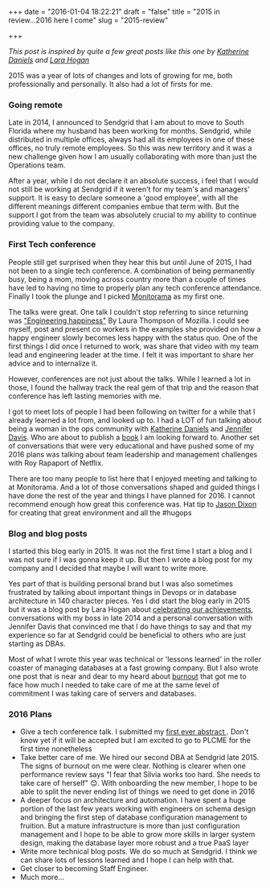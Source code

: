 +++
date = "2016-01-04 18:22:21"
draft = "false"
title = "2015 in review...2016 here I come"
slug = "2015-review"

+++


_This post is inspired by quite a few great posts like this one by [Katherine Daniels](http://beero.ps/2016/01/01/on-to-2016/) and [Lara Hogan](http://larahogan.me/blog/2014-2015/)_

2015 was a year of lots of changes and lots of growing for me, both professionally and personally. It also had a lot of firsts for me.


### Going remote

Late in 2014, I announced to Sendgrid that I am about to move to South Florida where my husband has been working for months. Sendgrid, while distributed in multiple offices, always had all its employees in one of these offices, no truly remote employees. So this was new territory and it was a new challenge given how I am usually collaborating with more than just the Operations team.

After a year, while I do not declare it an absolute success, i feel that I would not still be working at Sendgrid if it weren't for my team's and managers' support. It is easy to declare someone a 'good employee', with all the different meanings different companies embue that term with. But the support I got from the team was absolutely crucial to my ability to continue providing value to the company.


### First Tech conference

People still get surprised when they hear this but until June of 2015, I had not been to a single tech conference. A combination of being permanently busy, being a mom, moving across country more than a couple of times
have led to having no time to properly plan any tech conference attendance. Finally I took the plunge and I picked [Monitorama](http://monitorama.com/) as my first one.

The talks were great. One talk I couldn't stop referring to since returning was ["Engineering happiness"](https://vimeo.com/131484322) By Laura Thompson of Mozilla. I could see myself, post and present co workers in the examples she provided on how a happy engineer slowly becomes less happy with the status quo. One of the first things I did once I returned to work, was share that video with my team lead and engineering leader at the time. I felt it was important to share her advice and to internalize it.


However, conferences are not just about the talks. While I learned a lot in those, I found the hallway track the real gem of that trip and the reason that conference has left lasting memories with me.

I got to meet lots of people I had been following on twitter for a while that I already learned a lot from, and looked up to. I had a LOT of fun talking about being a woman in the ops community with [Katherine Daniels](https://twitter.com/beerops) and [Jennifer Davis](https://twitter.com/sigje). Who are about to publish a [book](http://shop.oreilly.com/product/0636920039846.do) I am looking forward to. Another set of conversations that were very educational and have pushed some of my 2016 plans was talking about team leadership and management challenges with Roy Rapaport of Netflix.


There are too many people to list here that I enjoyed meeting and talking to at Monitorama. And a lot of those conversations shaped and guided things I have done the rest of the year and things I have planned for 2016. 
I cannot recommend enough how great this conference was. Hat tip to [Jason Dixon](https://twitter.com/obfuscurity) for creating that great environment and all the #hugops

### Blog and blog posts

I started this blog early in 2015. It was not the first time I start a blog and I was not sure if I was gonna keep it up. But then I wrote a blog post for my company and I decided that maybe I will want to write more. 

Yes part of that is building personal brand but I was also sometimes frustrated by talking about important things in Devops or in database architecture in 140 character pieces. Yes I did start the blog early in 2015 but it was a blog post by Lara Hogan about [celebrating our achievements](http://larahogan.me/blog/celebrate-achievements/), conversations with my boss in late 2014 and a personal conversation with Jennifer Davis that convinced me that I do have things to say and that my experience so far at Sendgrid could be beneficial to others who are just starting as DBAs. 

Most of what I wrote this year was technical or 'lessons learned' in the roller coaster of managing databases at a fast growing company. But I also wrote one post that is near and dear to my heard about [burnout](https://blog.dbsmasher.com/2015/07/29/on-burnout/) that got me to face how much I needed to take care of me at the same level of commitment I was taking care of servers and databases.

### 2016 Plans
* Give a tech conference talk. I submitted my [first ever abstract ](https://www.percona.com/live/data-performance-conference-2016/sessions/bringing-devops-dbas-chef). Don't know yet if it will be accepted but I am excited to go to PLCME for the first time nonetheless
* Take better care of me. We hired our second DBA at Sendgrid late 2015. The signs of burnout on me were clear. Nothing is clearer when one performance review says "I fear that Silvia works too hard. She needs to take care of herself" 😊. With onboarding the new member, I hope to be able to split the never ending list of things we need to get done in 2016
* A deeper focus on architecture and automation. I have spent a huge portion of the last few years working with engineers on schema design and bringing the first step of database configuration management to fruition. But a mature infrastructure is more than just configuration management and I hope to be able to grow more skills in larger system design, making the database layer more robust and a true PaaS layer
* Write more technical blog posts. We do so much at Sendgrid. I think we can share lots of lessons learned and I hope I can help with that.
* Get closer to becoming Staff Engineer. 
* Much more...